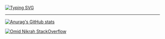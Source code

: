 [![Typing SVG](https://readme-typing-svg.herokuapp.com?color=%2336BCF7&lines=Hi+,+I'm+Karabetskaya+Kristina+👋)](https://git.io/typing-svg) 

-------------

[![Anurag's GitHub stats](https://github-readme-stats.vercel.app/api?username=christinchick)](https://github.com/anuraghazra/github-readme-stats)

[![Omid Nikrah StackOverflow](https://github-readme-stackoverflow.vercel.app/?userID=christinchickayout=compact&theme=dark)](https://stackoverflow.com/users/6558042/omid-nikrah)


